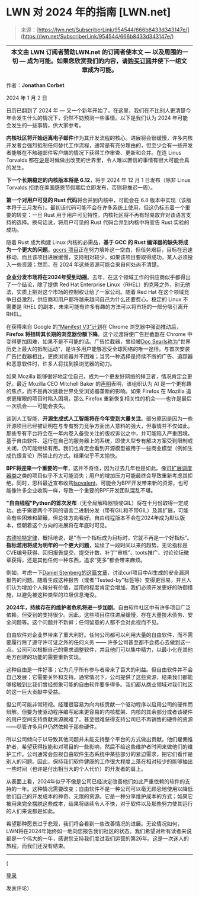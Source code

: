 <!--yml

类别：未分类

日期：2024-05-27 14:32:28

-->

# LWN 对 2024 年的指南 [LWN.net]

> 来源：[https://lwn.net/SubscriberLink/954544/666b8433d343147e/](https://lwn.net/SubscriberLink/954544/666b8433d343147e/)

| **本文由 LWN 订阅者赞助**LWN.net 的订阅者使本文 — 以及周围的一切 — 成为可能。如果您欣赏我们的内容，请[购买订阅](/subscribe/)并使下一组文章成为可能。 |
| --- |

作者：**Jonathan Corbet**

2024 年 1 月 2 日

日历已翻到了 2024 年 — 又一个新年开始了。在这里，我们在不比别人更清楚今年会发生什么的情况下，仍然不妨预测一些事情。以下是我们认为 2024 年可能会发生的一些事情，供大家参考。

**内核社区将开始远离电子邮件**作为其开发流程的核心。进展将会很缓慢，许多内核开发者会强烈抵制任何替代工作流程，通常是有充分理由的，但至少会有一些开发者能够在不触碰邮件客户端的情况下获得工作审查、更新和合并。在连 Linus Torvalds 都在[说](/Articles/952034/)是时候做出改变的世界里，令人难以置信的事情有很大可能会真的发生。

**下一个长期稳定的内核版本将是 6.12**，将于 2024 年 12 月 1 日发布（除非 Linus Torvalds 拒绝在美国感恩节假期后立即发布，否则将推迟一周）。

**第一个对用户可见的 Rust 代码**将合并到内核中，可能会在 6.8 版本中实现（该版本将于三月发布）。最初该代码可能不会在许多系统上使用，但这仍标志着一个重要的转变：一旦 Rust 用于用户可见特性，内核社区将不再有轻易放弃对该语言支持的选择。换句话说，将用户可见的 Rust 代码合并到内核中将宣告 Rust 实验的成功。

随着 Rust 成为构建 Linux 内核的必需品，**基于 GCC 的 Rust 编译器的缺失将成为一个更大的问题**。[gccrs 项目](/Articles/954787/)正在努力填补这一空白，但任务艰巨，目标在迅速移动，而且该项目进展缓慢，支持相对较少。如果该项目要取得成功，某人必须投入一些资源；然而，在 2024 年这些资源可能会来自何处尚不清楚。

**企业分发市场将在2024年受到动摇**。去年，在这个领域工作的供应商似乎都得出了一个结论，除了提供 Red Hat Enterprise Linux（RHEL）的克隆之外，别无他法，实质上把对这个市场的控制权让给了一家公司。随着 Red Hat 在这个领域竞争日益激烈，供应商和用户都将越来越问自己为什么还要费心。稳定的 Linux 不需要是 RHEL 的副本，未来可能有许多有趣的方法可以将市场的一部分吸引离开 RHEL。

在获得来自 Google 的[“Manifest V3”计划](https://developer.chrome.com/blog/resuming-the-transition-to-mv3/)在 Chrome 浏览器中强劲推动后，**Firefox 将扭转其长期的浏览器份额下降**。这个过渡将使广告拦截器在 Chrome 中变得更加困难，如果不是不可能的话。广告拦截器，曾经被[Doc Searls称为](https://doc.searls.com/2015/09/28/beyond-ad-blocking-the-biggest-boycott-in-human-history/)“世界历史上最大的抵制运动”，是许多用户能够忍受全球网络的唯一途径。与首次安装广告拦截器相比，更换浏览器并不困难；当另一种选择是持续不断的广告、追踪器和恶意软件时，许多人将找到换浏览器的动力。

如果 Mozilla 能够很好地定位自己，成为一个更友好网络的捍卫者，情况肯定会更好。最近 Mozilla CEO Mitchell Baker 的[声明](https://stateof.mozilla.org/#build-better)表明，该组织认为 AI 是一个更有趣的焦点，而不是再次拯救世界免受浏览器垄断的影响。如果 Firefox 在 Mozilla 追求更耀眼的项目时陷入困境，那么 Firefox 重新恢复相关性的机会——也许是最后一次机会——可能会丧失。

谈到人工智能，**开源生成式人工智能将在今年受到大量关注**。部分原因是因为一些开源项目已经被证明在与专有努力竞争方面出人意料的强大，但事情并不仅如此。那些专有平台将会在一年内卷入备受关注的版权诉讼之中，并可能陷入严重困境。基于自由软件、运行在自己的服务器上的系统，即使大型专有解决方案受到限制或关闭，仍可能继续有用。我们也肯定会看到开源模型被用于一些商业模型（例如生成仇恨言论）所禁止的方式。结果似乎不太愉快。

**BPF将迎来一个重要的一年**，这并不奇怪，因为过去几年也是如此。像[可扩展调度器类](/Articles/922405/)之类的项目似乎不太可能消失；用户的增加压力可能最终会导致重新考虑其拒绝。同时，思科最近宣布收购[Isovalent](https://isovalent.com/blog/post/cisco-acquires-isovalent/)，可能会为BPF开发带来新的资源，也可能像许多企业收购一样，导致一个重要的BPF开发团队混乱不堪。

**"自由线程"Python的首次发布**（无全局解释器锁或GIL）将在十月份取得一定成功。由于需要两个不同的语言二进制分发（带有GIL和不带GIL）及其扩展，可能会有些困难和颠簸，但总体方向看好。自由线程版本不会在2024年成为默认版本，但朝着这个方向的进展将在年底时可见。

[古德哈特定律](https://en.wikipedia.org/wiki/Goodhart%27s_law)，概括地说，是“当一个指标成为目标时，它就不再是一个好指标”。**指标滥用将成为明年的一个更大问题**，延续了一段时间以来的趋势。无论指标是CVE编号获得、回归报告提交、提交计数、补丁“审核”、toots推广、讨论论坛徽章获得，还是其他任何一种东西，追求“更多”都会带来麻烦。

例如，考虑一下[Daniel Stenberg的这篇文章](https://daniel.haxx.se/blog/2024/01/02/the-i-in-llm-stands-for-intelligence/)，讨论curl项目中AI生成的安全漏洞报告的问题。随着生成这种报告（或者"Tested-by"标签等）变得更容易，并且人们认为增加个人得分有价值，滥用的程度肯定会增加。我们必须开发更好的防御措施，以避免被这种类型的垃圾信息淹没。

**2024年，持续存在的维护者危机将进一步加剧**。自由软件社区中有许多项目广泛依赖，但受到的支持很少。因此，这些项目往往进展缓慢，存在大量技术债务、安全问题等。这个问题并不新鲜；任何留意的人都不会对此视而不见。

自由软件对企业界带来了重大利好。任何公司都可以利用大量的自由软件，而不需要履行除了遵守许可证之外的任何义务 —— 许多公司甚至都不会费心去做到这一点。公司可以根据自己的需求调整软件，并且他们可以集中精力，以最小化在其他地方创建的功能的需要重新实现。

这种自由是一件好事；它为几乎所有参与者带来了巨大的利益。但自由软件并不会自己发展；它需要关怀和支持。通常情况下，公司提供了这些资源，结果我们都能够接触到比我们曾经想象可能的自由软件要多得多。我们都从商业领域对我们社区的这一巨大贡献中受益。

但公司可能非常短视。经理很容易为向内核贡献一个驱动程序以启用公司的硬件而辩解。但要为使驱动程序编写起来更容易的内核框架、内核的其余部分或者该硬件的用户空间支持贡献资源就难了。甚至很难获得支持公司已不再销售的硬件的资源——尽管许多用户仍然依赖于那些硬件。

所以公司倾向于以导致其他问题并未能支持整个平台的方式做出贡献。他们雇佣维护者，希望获得技能和对项目的一些影响，然后不给这些维护者时间来做他们的维护工作。公司通常会忽视自由软件生态系统中某些部分的紧迫需求，把它们看作是别人的问题。因此，保持我们软件健康的工作很大程度上落在相对较少的能够抽出一些时间（也许是付出相当大的个人代价）的开发者的肩上。

从表面上看，2024年似乎不像是公司已经决定改善他们如此严重依赖的软件的支持的一年。这种情况需要改变；自由软件不是一种公司可以毫无顾忌地使用以降低他们自己的开发成本的神奇、无限的资源。它是一种分享维护成本的方式；如果它被用来完全摆脱这些成本，结果将继续令人不快，对于软件以及那些努力使其运行的人们来说都是如此。

希望那种愿景过于悲观，我们将会看到一些改善情况的进展。无论情况如何，LWN将在2024年始终如一地向您报告我们社区的状态。我们希望对所有读者来说都是一个伟大的一年，感谢您支持我们度过我们运营的第26年。这是一次迷人的旅程，而我们还没有结束。

* * *

(

[登录](https://lwn.net/Login/?target=/Articles/954544/)

发表评论）
